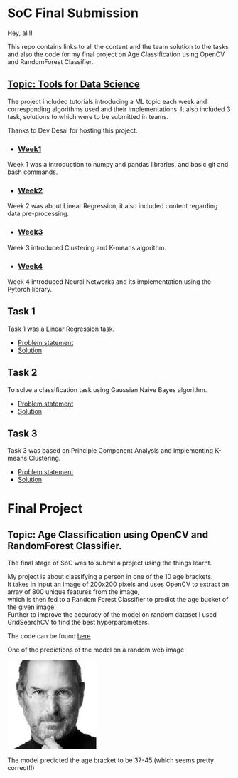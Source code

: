# SoC Final Submission

Hey, all!!

This repo contains links to all the content and the team solution to the tasks and also the code for my final project on Age Classification using OpenCV and RandomForest Classifier.

## [Topic: Tools for Data Science](https://github.com/Tools-For-Data-Science-SOC)

The project included tutorials introducing a ML topic each week and corresponding algorithms used and their implementations.
It also included 3 task, solutions to which were to be submitted in teams.

Thanks to Dev Desai for hosting this project.

- ### [Week1](https://github.com/Tools-For-Data-Science-SOC/reading-material/blob/main/Week1_numpy_pandas.ipynb)

Week 1 was a introduction to numpy and pandas libraries, and basic git and bash commands.

- ### [Week2](https://github.com/Tools-For-Data-Science-SOC/reading-material/blob/main/Week2_regression.ipynb)

Week 2 was about Linear Regression, it also included content regarding data pre-processing.

- ### [Week3](https://github.com/Tools-For-Data-Science-SOC/reading-material/blob/main/Week3_clustering.ipynb)

Week 3 introduced Clustering and K-means algorithm.

- ### [Week4](https://github.com/Tools-For-Data-Science-SOC/reading-material/blob/main/Week4_neuralNet.ipynb)

Week 4 introduced Neural Networks and its implementation using the Pytorch library.

## Task 1

Task 1 was a Linear Regression task.

- [Problem statement](https://github.com/Tools-For-Data-Science-SOC/tasks/blob/main/task1/task1-regression.pdf)
- [Solution](https://github.com/Tools-For-Data-Science-SOC/tasks/blob/main/task1/Team_Warrature/task1.ipynb)

## Task 2

To solve a classification task using Gaussian Naive Bayes algorithm.

- [Problem statement](https://github.com/Tools-For-Data-Science-SOC/tasks/blob/main/task2/task2-classification.pdf)
- [Solution](https://github.com/Tools-For-Data-Science-SOC/tasks/blob/main/task2/Pineapple_People/task2.ipynb)

## Task 3

Task 3 was based on Principle Component Analysis and implementing K-means Clustering.

- [Problem statement](https://github.com/Tools-For-Data-Science-SOC/tasks/blob/main/task3/task3-PCA.pdf)
- [Solution](https://github.com/Tools-For-Data-Science-SOC/tasks/blob/main/task3/Pineapple_People/task3.ipynb)

# Final Project

## Topic: Age Classification using OpenCV and RandomForest Classifier.

The final stage of SoC was to submit a project using the things learnt.

My project is about classifying a person in one of the 10 age brackets.<br>
It takes in input an image of 200x200 pixels and uses OpenCV to extract an array of 800 unique features from the image,<br>
which is then fed to a Random Forest Classifier to predict the age bucket of the given image.<br>
Further to improve the accuracy of the model on random dataset I used GridSearchCV to find the best hyperparameters.

The code can be found [here](https://github.com/aniketp02/SoC_Assignment/blob/main/Soc_final.ipynb)

One of the predictions of the model on a random web image<br>

![image](https://github.com/aniketp02/SoC_Assignment/blob/main/img1.jpg)

The model predicted the age bracket to be 37-45.(which seems pretty correct!!)
